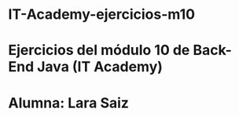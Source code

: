 # IT-Academy-ejercicios-m10
# Ejercicios del módulo 10 de Back-End Java (IT Academy)
# Alumna: Lara Saiz
